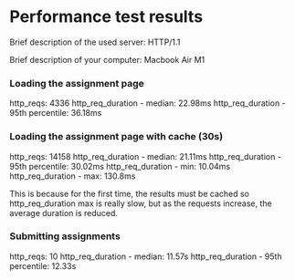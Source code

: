 # Performance test results

Brief description of the used server: HTTP/1.1 

Brief description of your computer: Macbook Air M1

### Loading the assignment page

http_reqs: 4336
http_req_duration - median: 22.98ms
http_req_duration - 95th percentile: 36.18ms

### Loading the assignment page with cache (30s)
http_reqs: 14158
http_req_duration - median: 21.11ms
http_req_duration - 95th percentile: 30.02ms
http_req_duration - min: 10.04ms
http_req_duration - max: 130.8ms

This is because for the first time, the results must be cached so http_req_duration max is really slow, but as the requests increase, the
average duration is reduced.

### Submitting assignments

http_reqs: 10
http_req_duration - median: 11.57s
http_req_duration - 95th percentile: 12.33s

